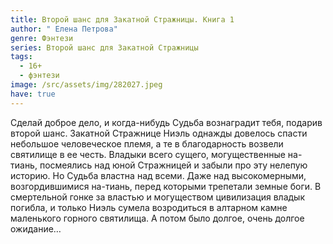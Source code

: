 ```yaml
---
title: Второй шанс для Закатной Стражницы. Книга 1
author: " Елена Петрова"
genre: Фэнтези
series: Второй шанс для Закатной Стражницы
tags:
  - 16+
  - фэнтези
image: /src/assets/img/282027.jpeg
have: true
---
```

Сделай доброе дело, и когда-нибудь Судьба вознаградит тебя, подарив второй шанс. Закатной Стражнице Ниэль однажды довелось спасти небольшое человеческое племя, а те в благодарность возвели святилище в ее честь. Владыки всего сущего, могущественные на-тиань, посмеялись над юной Стражницей и забыли про эту нелепую историю. Но Судьба властна над всеми. Даже над высокомерными, возгордившимися на-тиань, перед которыми трепетали земные боги. В смертельной гонке за властью и могуществом цивилизация владык погибла, и только Ниэль сумела возродиться в алтарном камне маленького горного святилища. А потом было долгое, очень долгое ожидание…
